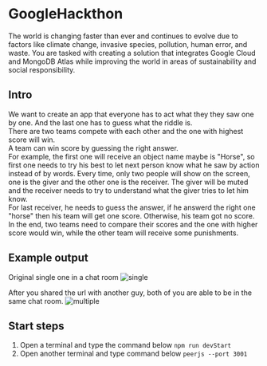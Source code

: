 # GoogleHackthon

The world is changing faster than ever and continues to evolve due to factors like climate change, invasive species, pollution, human error, and waste. You are tasked with creating a solution that integrates Google Cloud and MongoDB Atlas while improving the world in areas of sustainability and social responsibility.  

## Intro
We want to create an app that everyone has to act what they they saw one by one. And the last one has to guess what the riddle is.   
There are two teams compete with each other and the one with highest score will win.  
A team can win score by guessing the right answer.   
For example, the first one will receive an object name maybe is "Horse", so first one needs to try his best to let next person know what he saw by action instead of by words.
Every time, only two people will show on the screen, one is the giver and the other one is the receiver. The giver will be muted and the receiver needs to try to understand what the giver tries to let him know.  
For last receiver, he needs to guess the answer, if he answerd the right one "horse" then his team will get one score. Otherwise, his team got no score.  
In the end, two teams need to compare their scores and the one with higher score would win, while the other team will receive some punishments.


## Example output
Original single one in a chat room
![single](https://github.com/YaoChungLiang/GoogleHathon/output/single.png)

After you shared the url with another guy, both of you are able to be in the same chat room.
![multiple](https://github.com/YaoChungLiang/GoogleHathon/output/multiple.png)



## Start steps
1. Open a terminal and type the command below
```npm run devStart```
2. Open another terminal and type command below
```peerjs --port 3001```
